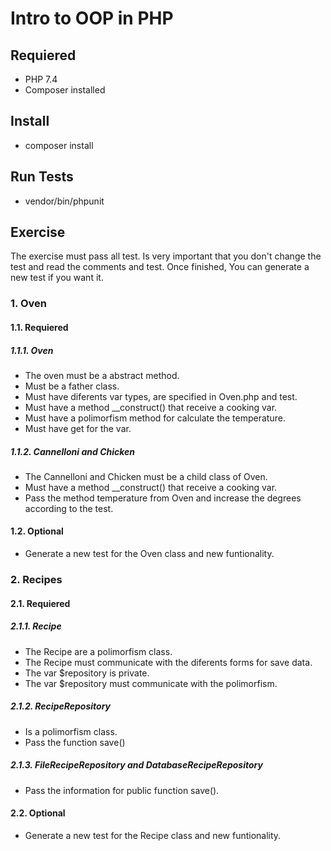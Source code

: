 # Intro to OOP in PHP

## Requiered

- PHP 7.4
- Composer installed

## Install

- composer install

## Run Tests

- vendor/bin/phpunit

## Exercise

The exercise must pass all test. Is very important that you don't change the test and read the comments and test.
Once finished, You can generate a new test if you want it.

### 1. Oven
#### 1.1. Requiered
##### 1.1.1. Oven

- The oven must be a abstract method.
- Must be a father class.
- Must have diferents var types, are specified in Oven.php and test.
- Must have a method __construct() that receive a cooking var.
- Must have a polimorfism method for calculate the temperature.
- Must have get for the var.

##### 1.1.2. Cannelloni and Chicken

- The Cannelloni and Chicken must be a child class of Oven.
- Must have a method __construct() that receive a cooking var.
- Pass the method temperature from Oven and increase the degrees according to the test.

#### 1.2. Optional

- Generate a new test for the Oven class and new funtionality.

### 2. Recipes
#### 2.1. Requiered
##### 2.1.1. Recipe

- The Recipe are a polimorfism class.
- The Recipe must communicate with the diferents forms for save data.
- The var $repository is private.
- The var $repository must communicate with the polimorfism.

##### 2.1.2. RecipeRepository
- Is a polimorfism class.
- Pass the function save()

##### 2.1.3. FileRecipeRepository and DatabaseRecipeRepository
- Pass the information for public function save().

#### 2.2. Optional
- Generate a new test for the Recipe class and new funtionality.

